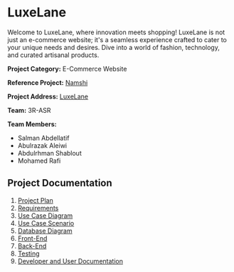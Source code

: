 # LuxeLane

Welcome to LuxeLane, where innovation meets shopping! LuxeLane is not just an e-commerce website; it's a seamless experience crafted to cater to your unique needs and desires. Dive into a world of fashion, technology, and curated artisanal products.

**Project Category:** E-Commerce Website

**Reference Project:** [Namshi](https://www.namshi.com/uae-en/)

**Project Address:** [LuxeLane](https://www.luxelane.com)

**Team:** 3R-ASR

**Team Members:**

- Salman Abdellatif
- Abulrazak Aleiwi
- Abdulrhman Shablout
- Mohamed Rafi

## Project Documentation

1. [Project Plan](./project-plan.md)
2. [Requirements](./project-requirement.md)
3. [Use Case Diagram](./usecase-diagram.png)
4. [Use Case Scenario](./usecase-scenarioes.md)
5. [Database Diagram](./database-diagram.jpeg)
6. [Front-End]()
7. [Back-End]()
8. [Testing]()
9. [Developer and User Documentation]()
